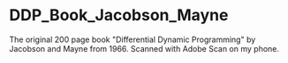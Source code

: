 # DDP_Book_Jacobson_Mayne
The original 200 page book "Differential Dynamic Programming" by Jacobson and Mayne from 1966. Scanned with Adobe Scan on my phone.
